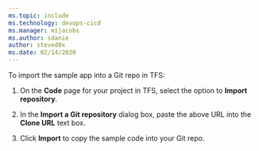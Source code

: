 ```yaml
---
ms.topic: include
ms.technology: devops-cicd
ms.manager: mijacobs
ms.author: sdanie
author: steved0x
ms.date: 02/14/2020
---
```


To import the sample app into a Git repo in TFS:

 1. On the **Code** page for your project in TFS, select the option to **Import repository**.

 2. In the **Import a Git repository** dialog box, paste the above URL into the **Clone URL** text box.

 3. Click **Import** to copy the sample code into your Git repo.
